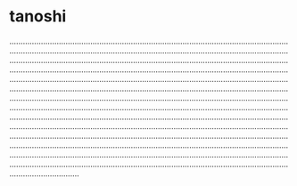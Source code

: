 # tanoshi

.......................................................................................................................................................................................................................................................................................................................................................................................................................................................................................................................................................................................................................................................................................................................................................................................................................................................................................................................................................................................................................................................................................................................................................................................................................................................................................................................................................................................................................................................................................................................................................................................................................................................................................................................................................................................................................................